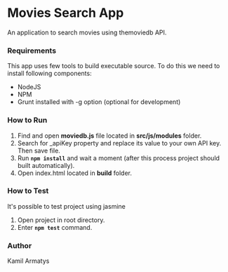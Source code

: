 # Movies Search App
An application to search movies using themoviedb API.

### Requirements
This app uses few tools to build executable source. To do this we need to install following components:
* NodeJS
* NPM
* Grunt installed with -g option (optional for development)

### How to Run
1. Find and open **moviedb.js** file located in **src/js/modules** folder.
2. Search for _apiKey property and replace its value to your own API key. Then save file.
3. Run **`npm install`** and wait a moment (after this process project should built automatically).
4. Open index.html located in **build** folder.

### How to Test
It's possible to test project using jasmine 
1. Open project in root directory.
2. Enter **`npm test`** command.

### Author
Kamil Armatys 